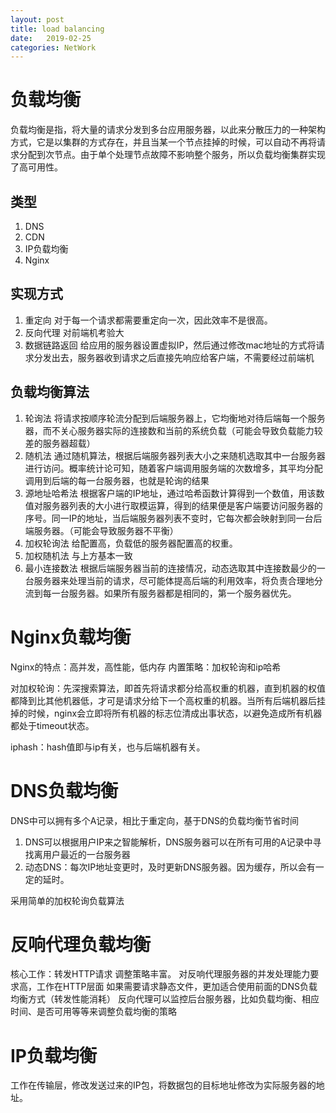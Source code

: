 ```yaml
---
layout: post
title: load balancing 
date:   2019-02-25
categories: NetWork 
---
```


# 负载均衡
负载均衡是指，将大量的请求分发到多台应用服务器，以此来分散压力的一种架构方式，它是以集群的方式存在，并且当某一个节点挂掉的时候，可以自动不再将请求分配到次节点。由于单个处理节点故障不影响整个服务，所以负载均衡集群实现了高可用性。

## 类型
1. DNS
2. CDN
3. IP负载均衡
4. Nginx

## 实现方式

1. 重定向
对于每一个请求都需要重定向一次，因此效率不是很高。
2. 反向代理
对前端机考验大
3. 数据链路返回
给应用的服务器设置虚拟IP，然后通过修改mac地址的方式将请求分发出去，服务器收到请求之后直接先响应给客户端，不需要经过前端机


## 负载均衡算法

1. 轮询法
将请求按顺序轮流分配到后端服务器上，它均衡地对待后端每一个服务器，而不关心服务器实际的连接数和当前的系统负载（可能会导致负载能力较差的服务器超载）
2. 随机法
通过随机算法，根据后端服务器列表大小之来随机选取其中一台服务器进行访问。概率统计论可知，随着客户端调用服务端的次数增多，其平均分配调用到后端的每一台服务器，也就是轮询的结果
3. 源地址哈希法
根据客户端的IP地址，通过哈希函数计算得到一个数值，用该数值对服务器列表的大小进行取模运算，得到的结果便是客户端要访问服务器的序号。同一IP的地址，当后端服务器列表不变时，它每次都会映射到同一台后端服务器。（可能会导致服务器不平衡）
4. 加权轮询法
给配置高，负载低的服务器配置高的权重。
5. 加权随机法
与上方基本一致
6. 最小连接数法
根据后端服务器当前的连接情况，动态选取其中连接数最少的一台服务器来处理当前的请求，尽可能体提高后端的利用效率，将负责合理地分流到每一台服务器。如果所有服务器都是相同的，第一个服务器优先。

# Nginx负载均衡
Nginx的特点：高并发，高性能，低内存
内置策略：加权轮询和ip哈希

对加权轮询：先深搜索算法，即首先将请求都分给高权重的机器，直到机器的权值都降到比其他机器低，才可是请求分给下一个高权重的机器。当所有后端机器后挂掉的时候，nginx会立即将所有机器的标志位清成出事状态，以避免造成所有机器都处于timeout状态。

iphash：hash值即与ip有关，也与后端机器有关。

# DNS负载均衡
DNS中可以拥有多个A记录，相比于重定向，基于DNS的负载均衡节省时间
1. DNS可以根据用户IP来之智能解析，DNS服务器可以在所有可用的A记录中寻找离用户最近的一台服务器
2. 动态DNS：每次IP地址变更时，及时更新DNS服务器。因为缓存，所以会有一定的延时。

采用简单的加权轮询负载算法

# 反响代理负载均衡
核心工作：转发HTTP请求
调整策略丰富。
对反响代理服务器的并发处理能力要求高，工作在HTTP层面
如果需要请求静态文件，更加适合使用前面的DNS负载均衡方式（转发性能消耗）
反向代理可以监控后台服务器，比如负载均衡、相应时间、是否可用等等来调整负载均衡的策略

# IP负载均衡
工作在传输层，修改发送过来的IP包，将数据包的目标地址修改为实际服务器的地址。